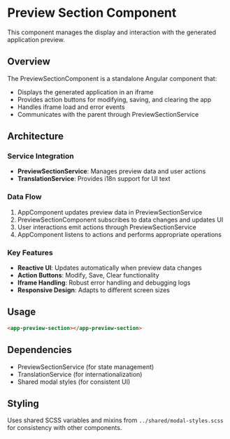 # Preview Section Component

This component manages the display and interaction with the generated application preview.

## Overview

The PreviewSectionComponent is a standalone Angular component that:

- Displays the generated application in an iframe
- Provides action buttons for modifying, saving, and clearing the app
- Handles iframe load and error events
- Communicates with the parent through PreviewSectionService

## Architecture

### Service Integration

- **PreviewSectionService**: Manages preview data and user actions
- **TranslationService**: Provides i18n support for UI text

### Data Flow

1. AppComponent updates preview data in PreviewSectionService
2. PreviewSectionComponent subscribes to data changes and updates UI
3. User interactions emit actions through PreviewSectionService
4. AppComponent listens to actions and performs appropriate operations

### Key Features

- **Reactive UI**: Updates automatically when preview data changes
- **Action Buttons**: Modify, Save, Clear functionality
- **Iframe Handling**: Robust error handling and debugging logs
- **Responsive Design**: Adapts to different screen sizes

## Usage

```html
<app-preview-section></app-preview-section>
```

## Dependencies

- PreviewSectionService (for state management)
- TranslationService (for internationalization)
- Shared modal styles (for consistent UI)

## Styling

Uses shared SCSS variables and mixins from `../shared/modal-styles.scss` for consistency with other components.
